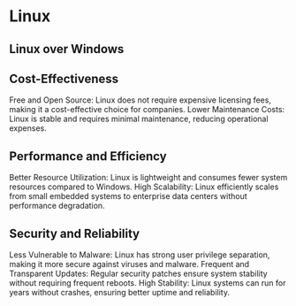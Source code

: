 # Linux
## Linux over Windows

## Cost-Effectiveness
Free and Open Source: Linux does not require expensive licensing fees, making it a cost-effective choice for companies.
Lower Maintenance Costs: Linux is stable and requires minimal maintenance, reducing operational expenses.
## Performance and Efficiency
Better Resource Utilization: Linux is lightweight and consumes fewer system resources compared to Windows.
High Scalability: Linux efficiently scales from small embedded systems to enterprise data centers without performance degradation.
## Security and Reliability
Less Vulnerable to Malware: Linux has strong user privilege separation, making it more secure against viruses and malware.
Frequent and Transparent Updates: Regular security patches ensure system stability without requiring frequent reboots.
High Stability: Linux systems can run for years without crashes, ensuring better uptime and reliability.
